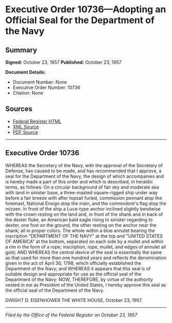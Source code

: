 # Executive Order 10736—Adopting an Official Seal for the Department of the Navy

## Summary

**Signed:** October 23, 1957
**Published:** October 23, 1957

**Document Details:**
- Document Number: None
- Executive Order Number: 10736
- Citation: None

## Sources
- [Federal Register HTML](https://www.presidency.ucsb.edu/documents/executive-order-10736-adopting-official-seal-for-the-department-the-navy)
- [XML Source](None)
- [PDF Source](None)

---

## Executive Order 10736

WHEREAS the Secretary of the Navy, with the approval of the Secretary of Defense, has caused to be made, and has recommended that I approve, a seal for the Department of the Navy, the design of which accompanies and is hereby made a part of this order and which is described, in heraldic terms, as follows:
On a circular background of fair sky and moderate sea with land in sinister base, a three-masted square-rigged ship under way before a fair breeze with after topsail furled, commission pennant atop the foremast, National Ensign atop the main, and the commodore's flag atop the mizzen. In front of the ship a Luce-type anchor inclined slightly bendwise with the crown resting on the land and, in front of the shank and in back of the dexter fluke, an American bald eagle rising to sinister regarding to dexter, one foot on the ground, the other resting on the anchor near the shank; all in proper colors. The whole within a blue annulet bearing the inscription "DEPARTMENT OF THE NAVY" at the top and "UNITED STATES OF AMERICA" at the bottom, separated on each side by a mullet and within a rim in the form of a rope; inscription, rope, mullet, and edges of annulet all gold;
AND WHEREAS the central device of the seal is essentially the same as that used for more than one hundred years and reflects the denomination given in the act of April 30, 1798, which officially established the Department of the Navy; and
WHEREAS it appears that this seal is of suitable design and appropriate for use as the official seal of the Department of the Navy:
NOW, THEREFORE, by virtue of the authority vested in me as President of the United States, I hereby approve this seal as the official seal of the Department of the Navy.

DWIGHT D. EISENHOWER
THE WHITE HOUSE,
October 23, 1957.

---

*Filed by the Office of the Federal Register on October 23, 1957*
